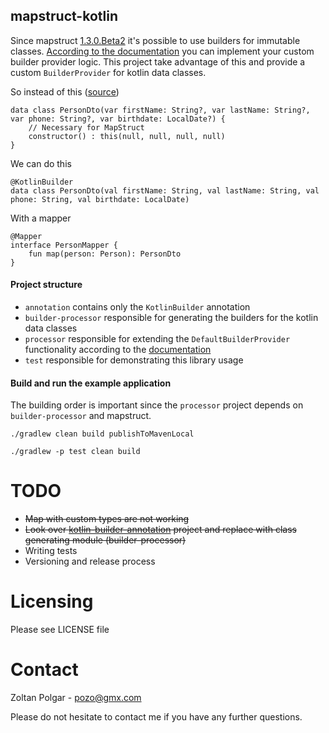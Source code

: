 ## mapstruct-kotlin

Since mapstruct [1.3.0.Beta2](http://mapstruct.org/news/2018-07-15-mapstruct-1_3_0_Beta1-is-out-with-builder-support/) it's possible to use builders for immutable classes. [According to the documentation](http://mapstruct.org/documentation/dev/reference/html/#mapping-with-builders) you can implement your custom builder provider logic. This project take advantage of this and provide a custom `BuilderProvider` for kotlin data classes.
 
So instead of this ([source](https://github.com/mapstruct/mapstruct-examples/tree/master/mapstruct-kotlin))

    data class PersonDto(var firstName: String?, var lastName: String?, var phone: String?, var birthdate: LocalDate?) {
        // Necessary for MapStruct
        constructor() : this(null, null, null, null)
    } 

We can do this

    @KotlinBuilder
    data class PersonDto(val firstName: String, val lastName: String, val phone: String, val birthdate: LocalDate)
    
With a mapper

    @Mapper
    interface PersonMapper {
        fun map(person: Person): PersonDto
    }
    
#### Project structure

 - `annotation` contains only the `KotlinBuilder` annotation
 - `builder-processor` responsible for generating the builders for the kotlin data classes
 - `processor` responsible for extending the `DefaultBuilderProvider` functionality according to the [documentation](http://mapstruct.org/documentation/dev/reference/html/#mapping-with-builders)
 - `test` responsible for demonstrating this library usage

#### Build and run the example application

The building order is important since the `processor` project depends on `builder-processor` and mapstruct. 

    ./gradlew clean build publishToMavenLocal

    ./gradlew -p test clean build

# TODO 

 - ~~Map with custom types are not working~~
 - ~~Look over [kotlin-builder-annotation](https://github.com/ThinkingLogic/kotlin-builder-annotation) project and replace with class generating module (builder-processor)~~
 - Writing tests
 - Versioning and release process 

# Licensing 

Please see LICENSE file

# Contact

Zoltan Polgar - pozo@gmx.com

Please do not hesitate to contact me if you have any further questions.
